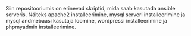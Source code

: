 Siin repositooriumis on erinevad skriptid, mida saab kasutada ansible serveris.
Näiteks apache2 installeerimine, mysql serveri installeerimine ja mysql andmebaasi kasutaja loomine, wordpressi installeerimine ja phpmyadmin installeerimine.
